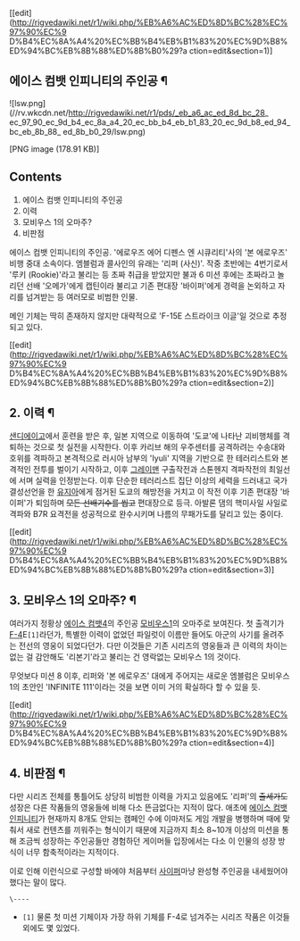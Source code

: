 [[edit](http://rigvedawiki.net/r1/wiki.php/%EB%A6%AC%ED%8D%BC%28%EC%97%90%EC%9
D%B4%EC%8A%A4%20%EC%BB%B4%EB%B1%83%20%EC%9D%B8%ED%94%BC%EB%8B%88%ED%8B%B0%29?a
ction=edit&section=1)]

## 에이스 컴뱃 인피니티의 주인공 ¶

![lsw.png](//rv.wkcdn.net/http://rigvedawiki.net/r1/pds/_eb_a6_ac_ed_8d_bc_28_
ec_97_90_ec_9d_b4_ec_8a_a4_20_ec_bb_b4_eb_b1_83_20_ec_9d_b8_ed_94_bc_eb_8b_88_
ed_8b_b0_29/lsw.png)

[PNG image (178.91 KB)]

  

## Contents

    

1. 에이스 컴뱃 인피니티의 주인공 
2. 이력 
3. 모비우스 1의 오마주? 
4. 비판점 

  

에이스 컴뱃 인피니티의 주인공. '에로우즈 에어 디펜스 엔 시큐리티'사의 '본 에로우즈' 비행 중대 소속이다. 엠블럼과 콜사인의 유래는
'리퍼 (사신)'. 작중 초반에는 4번기로서 '루키 (Rookie)'라고 불리는 등 초짜 취급을 받았지만 불과 6 미션 후에는 초짜라고
놀리던 선배 '오메가'에게 캡틴이라 불리고 기존 편대장 '바이퍼'에게 경력을 논외하고 자리를 넘겨받는 등 여러모로 비범한 인물.

  

메인 기체는 딱히 존재하지 않지만 대략적으로 'F-15E 스트라이크 이글'일 것으로 추정되고 있다.

  

[[edit](http://rigvedawiki.net/r1/wiki.php/%EB%A6%AC%ED%8D%BC%28%EC%97%90%EC%9
D%B4%EC%8A%A4%20%EC%BB%B4%EB%B1%83%20%EC%9D%B8%ED%94%BC%EB%8B%88%ED%8B%B0%29?a
ction=edit&section=2)]

## 2. 이력 ¶

[샌디에이고](%EC%83%8C%EB%94%94%EC%97%90%EC%9D%B4%EA%B3%A0.md)에서 훈련을 받은 후, 일본
지역으로 이동하여 '도쿄'에 나타난 괴비행체를 격퇴하는 것으로 첫 실전을 시작한다. 이후 카리브 해의 우주센터를 공격하려는 수송대와 호위를
격파하고 본격적으로 러시아 남부의 'Iyuli' 지역을 기반으로 한 테러리스트와 본격적인 전투를 벌이기 시작하고, 이후 [그레이맨](%EA%B7%B8%EB%A0%88%EC%9D%B4%20%EB%A7%A8.md) 구출작전과 스톤헨지 격파작전의 최일선에 서며 실력을
인정받는다. 이후 단순한 테러리스트 집단 이상의 세력을 드러내고 국가 결성선언을 한
[유지아](%EC%9C%A0%EC%A7%80%EC%95%84.md)에게 점거된 도쿄의 해방전을 거치고 이 작전 이후 기존 편대장
'바이퍼'가 퇴임하며 <del>모든 선배기수를 씹고</del> 편대장으로 등극. 아발론 댐의 핵미사일 사일로 격파와 B7R 요격전을
성공적으로 완수시키며 나름의 무패가도를 달리고 있는 중이다.

  

[[edit](http://rigvedawiki.net/r1/wiki.php/%EB%A6%AC%ED%8D%BC%28%EC%97%90%EC%9
D%B4%EC%8A%A4%20%EC%BB%B4%EB%B1%83%20%EC%9D%B8%ED%94%BC%EB%8B%88%ED%8B%B0%29?a
ction=edit&section=3)]

## 3. 모비우스 1의 오마주? ¶

여러가지 정황상 [에이스 컴뱃4](%EC%97%90%EC%9D%B4%EC%8A%A4%20%EC%BB%B4%EB%B1%83%204.md)의 주인공 [모비우스1](%EB%AA%A8%EB%B9%84%EC%9A%B0%EC%8A%A4%201.md)의 오마주로 보여진다. 첫 출격기가
[F-4](F-4.md)E`[1]`라던가, 특별한 이력이 없었던 파일럿이 이름만 들어도 아군의 사기를 올려주는 전선의 영웅이
되었다던가. 다만 이것들은 기존 시리즈의 영웅들과 큰 이력의 차이는 없는 걸 감안해도 '리본기'라고 불리는 건 영락없는 모비우스 1의
것이다.

  

무엇보다 미션 8 이후, 리퍼와 '본 에로우즈' 대에게 주어지는 새로운 엠블럼은 모비우스 1의 초안인 'INFINITE 111'이라는 것을
보면 이미 거의 확실하다 할 수 있을 듯.

  

[[edit](http://rigvedawiki.net/r1/wiki.php/%EB%A6%AC%ED%8D%BC%28%EC%97%90%EC%9
D%B4%EC%8A%A4%20%EC%BB%B4%EB%B1%83%20%EC%9D%B8%ED%94%BC%EB%8B%88%ED%8B%B0%29?a
ction=edit&section=4)]

## 4. 비판점 ¶

다만 시리즈 전체를 통틀어도 상당히 비범한 이력을 가지고 있음에도 '리퍼'의 <del>출세가도</del> 성장은 다른 작품들의 영웅들에 비해
다소 뜬금없다는 지적이 많다. 애초에 [에이스 컴뱃 인피니티](%EC%97%90%EC%9D%B4%EC%8A%A4%20%EC%BB%B4%EB%B1%83%20%EC%9D%B8%ED%94%BC%EB%8B%88%ED%8B%B0.md)가 현재까지 8개도 안되는 캠페인 수에 이마저도
게임 개발을 병행하며 때에 맞춰서 새로 컨텐츠를 끼워주는 형식이기 때문에 지금까지 최소 8~10개 이상의 미션을 통해 조금씩 성장하는
주인공들만 경험하던 게이머들 입장에서는 다소 이 인물의 성장 방식이 너무 함축적이라는 지적이다.

  

이로 인해 이런식으로 구성할 바에야 처음부터 [사이퍼](%EC%82%AC%EC%9D%B4%ED%8D%BC.md)마냥 완성형 주인공을
내세웠어야 했다는 말이 많다.

`\----`

  * `[1]` 물론 첫 미션 기체이자 가장 하위 기체를 F-4로 넘겨주는 시리즈 작품은 이것들 외에도 몇 있었다.

